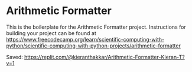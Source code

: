 # Arithmetic Formatter

This is the boilerplate for the Arithmetic Formatter project. Instructions for building your project can be found at https://www.freecodecamp.org/learn/scientific-computing-with-python/scientific-computing-with-python-projects/arithmetic-formatter


Saved:
https://replit.com/@kieranthakkar/Arithmetic-Formatter-Kieran-T?v=1